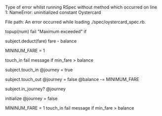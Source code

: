 
Type of error whilst running RSpec without method which occurred on line 1:
NameError:
  uninitialized constant Oystercard



File path:
An error occurred while loading ./spec/oystercard_spec.rb.

topup(num)
fail "Maximum exceeded" if

subject.deduct(fare)
fare - balance

MININUM_FARE = 1

touch_in
fail message if min_fare > balance

subject.touch_in
@journey = true

subject.touch_out
@journey = false
@balance -= MINIMUM_FARE

subject.in_journey?
@journey

initialize
@journey = false


MININUM_FARE = 1
touch_in
fail message if min_fare > balance
